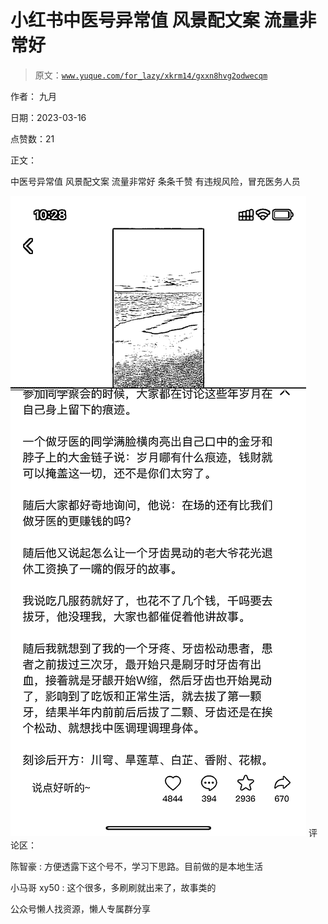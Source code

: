 # 小红书中医号异常值 风景配文案 流量非常好

> 原文：[`www.yuque.com/for_lazy/xkrm14/gxxn8hvg2odwecqm`](https://www.yuque.com/for_lazy/xkrm14/gxxn8hvg2odwecqm)



作者： 九月



日期：2023-03-16



点赞数：21

<ne-hole id="u1d7b89b2" data-lake-id="u1d7b89b2">

正文：



中医号异常值 风景配文案 流量非常好 条条千赞 有违规风险，冒充医务人员



![](img/c356b06859a40437281a76ac2f9e279c.png)  <ne-hole id="u000399cd" data-lake-id="u000399cd"><ne-p id="u9939654f" data-lake-id="u9939654f">评论区：



陈智豪 : 方便透露下这个号不，学习下思路。目前做的是本地生活



小马哥 xy50 : 这个很多，多刷刷就出来了，故事类的

<ne-hole id="ubdfc232a" data-lake-id="ubdfc232a">

公众号懒人找资源，懒人专属群分享

</ne-hole></ne-hole></ne-p></ne-hole>